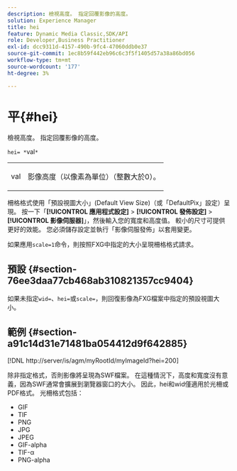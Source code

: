 ```yaml
---
description: 檢視高度。 指定回覆影像的高度。
solution: Experience Manager
title: hei
feature: Dynamic Media Classic,SDK/API
role: Developer,Business Practitioner
exl-id: dcc9311d-4157-490b-9fc4-47060ddb0e37
source-git-commit: 1ec8b59f442eb96c6c3f5f1405d57a38a86bd056
workflow-type: tm+mt
source-wordcount: '177'
ht-degree: 3%

---
```


# 平{#hei}

檢視高度。 指定回覆影像的高度。

`hei= *`val`*`

<table id="simpletable_627E67D201744588815325F3C55F76A5"> 
 <tr class="strow"> 
  <td class="stentry"> <p><span class="codeph"> <span class="varname"> val</span></span> </p> </td> 
  <td class="stentry"> <p>影像高度（以像素為單位）（整數大於0）。 </p></td> 
 </tr> 
</table>

柵格格式使用「預設視圖大小」(Default View Size)（或「DefaultPix」設定）呈現。 按一下「**[!UICONTROL 應用程式設定]** > **[!UICONTROL 發佈設定]** > **[!UICONTROL 影像伺服器]**」，然後輸入您的寬度和高度值。 較小的尺寸可提供更好的效能。 您必須儲存設定並執行「影像伺服發佈」以套用變更。

如果應用`scale=1`命令，則按照FXG中指定的大小呈現柵格格式請求。

## 預設 {#section-76ee3daa77cb468ab310821357cc9404}

如果未指定`wid=`、`hei=`或`scale=`，則回復影像為FXG檔案中指定的預設視圖大小。

## 範例 {#section-a91c14d31e71481ba054412d9f642885}

[!DNL http://server/is/agm/myRootId/myImageId?hei=200]

除非指定格式，否則影像將呈現為SWF檔案。 在這種情況下，高度和寬度沒有意義，因為SWF通常會擴展到瀏覽器窗口的大小。 因此，hei和wid僅適用於光柵或PDF格式。 光柵格式包括：

* GIF
* TIF
* PNG
* JPG
* JPEG
* GIF-alpha
* TIF-α
* PNG-alpha
